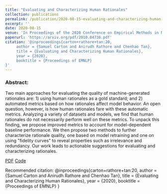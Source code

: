 ```yaml
---
title: "Evaluating and Characterizing Human Rationales"
collection: publications
permalink: /publication/2020-08-15-evaluating-and-characterizing-human-rationales
excerpt: ''
date: 2020-08-15
venue: 'In Proceedings of the 2020 Conference on Empirical Methods in Natural Language Processing (EMNLP'2020)'
paperurl: 'https://arxiv.org/pdf/2010.04736.pdf'
citation: '@inproceedings{carton+rathore+tan:20,
     author = {Samuel Carton and Anirudh Rathore and Chenhao Tan},
     title = {Evaluating and Characterizing Human Rationales},
     year = {2020},
     booktitle = {Proceedings of EMNLP}
}'
---
```

### Abstract:
Two main approaches for evaluating the quality of machine-generated rationales are: 1) using human rationales as a gold standard; and 2) automated metrics based on how rationales affect model behavior. An open question, however, is how human rationales fare with these automatic metrics. Analyzing a variety of datasets and models, we find that human rationales do not necessarily perform well on these metrics. To unpack this finding, we propose improved metrics to account for model-dependent baseline performance. We then propose two methods to further characterize rationale quality, one based on model retraining and one on using "fidelity curves" to reveal properties such as irrelevance and redundancy. Our work leads to actionable suggestions for evaluating and characterizing rationales.

[PDF](https://arxiv.org/pdf/2010.04736.pdf) [Code](https://github.com/BoulderDS/evaluating-human-rationales)

Recommended citation: 
@inproceedings{carton+rathore+tan:20,
     author = {Samuel Carton and Anirudh Rathore and Chenhao Tan},
     title = {Evaluating and Characterizing Human Rationales},
     year = {2020},
     booktitle = {Proceedings of EMNLP}
}